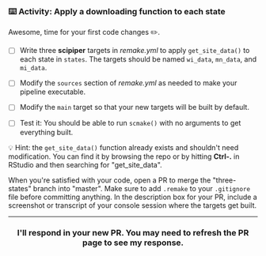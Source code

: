 ### :keyboard: Activity: Apply a downloading function to each state

Awesome, time for your first code changes :pencil2:.

- [ ] Write three **scipiper** targets in *remake.yml* to apply `get_site_data()` to each state in `states`. The targets should be named `wi_data`, `mn_data`, and `mi_data`.

- [ ] Modify the `sources` section of *remake.yml* as needed to make your pipeline executable.

- [ ] Modify the `main` target so that your new targets will be built by default.

- [ ] Test it: You should be able to run `scmake()` with no arguments to get everything built.

:bulb: Hint: the `get_site_data()` function already exists and shouldn't need modification. You can find it by browsing the repo or by hitting **Ctrl-.** in RStudio and then searching for "get_site_data".

When you're satisfied with your code, open a PR to merge the "three-states" branch into "master". Make sure to add `.remake` to your `.gitignore` file before committing anything. In the description box for your PR, include a screenshot or transcript of your console session where the targets get built.

<hr><h3 align="center">I'll respond in your new PR. You may need to refresh the PR page to see my response.</h3>
